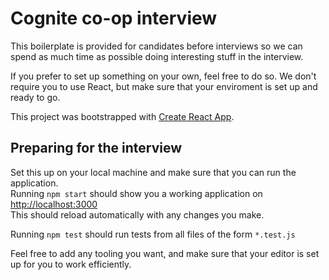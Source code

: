 # Cognite co-op interview

This boilerplate is provided for candidates before interviews so we can spend as much time as possible doing interesting stuff in the interview.

If you prefer to set up something on your own, feel free to do so.
We don't require you to use React, but make sure that your enviroment is set up and ready to go.

This project was bootstrapped with [Create React App](https://github.com/facebookincubator/create-react-app).

## Preparing for the interview

Set this up on your local machine and make sure that you can run the application.  
Running `npm start` should show you a working application on [http://localhost:3000](http://localhost:3000)  
This should reload automatically with any changes you make.

Running `npm test` should run tests from all files of the form `*.test.js`

Feel free to add any tooling you want, and make sure that your editor is set up for you to work efficiently.
